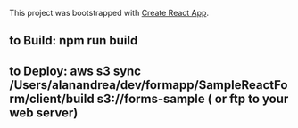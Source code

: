 This project was bootstrapped with [Create React App](https://github.com/facebook/create-react-app).

## to Build: npm run build

## to Deploy: aws s3 sync /Users/alanandrea/dev/formapp/SampleReactForm/client/build s3://forms-sample ( or ftp to your web server)
